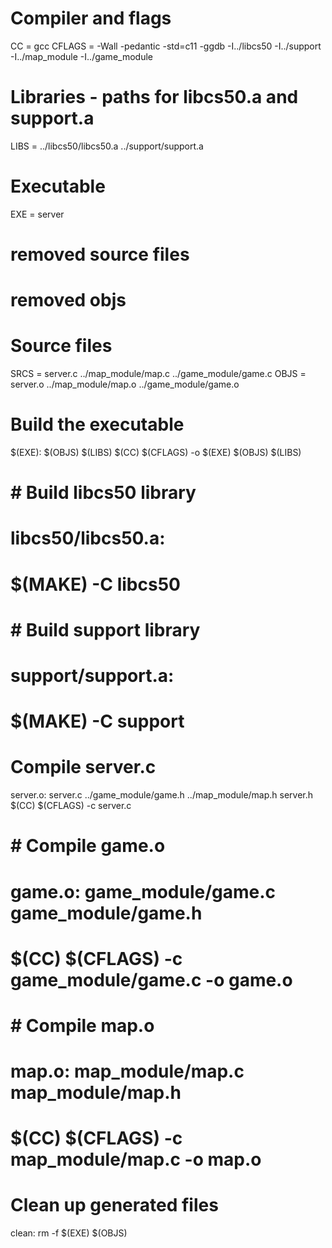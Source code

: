 # Compiler and flags
CC = gcc
CFLAGS = -Wall -pedantic -std=c11 -ggdb -I../libcs50 -I../support -I../map_module -I../game_module 

# Libraries - paths for libcs50.a and support.a
LIBS = ../libcs50/libcs50.a ../support/support.a 

# Executable
EXE = server

# removed source files 
# removed objs  
# Source files
SRCS = server.c ../map_module/map.c ../game_module/game.c
OBJS = server.o ../map_module/map.o ../game_module/game.o

# Build the executable
$(EXE): $(OBJS) $(LIBS)
	$(CC) $(CFLAGS) -o $(EXE) $(OBJS) $(LIBS)

# # Build libcs50 library
# libcs50/libcs50.a:
# 	$(MAKE) -C libcs50

# # Build support library
# support/support.a:
# 	$(MAKE) -C support

# Compile server.c
server.o: server.c ../game_module/game.h ../map_module/map.h server.h
	$(CC) $(CFLAGS) -c server.c

# # Compile game.o
# game.o: game_module/game.c game_module/game.h
# 	$(CC) $(CFLAGS) -c game_module/game.c -o game.o

# # Compile map.o
# map.o: map_module/map.c map_module/map.h
# 	$(CC) $(CFLAGS) -c map_module/map.c -o map.o

# Clean up generated files
clean:
	rm -f $(EXE) $(OBJS)
